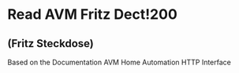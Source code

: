 # Read AVM Fritz Dect!200
## (Fritz Steckdose)

Based on the Documentation
AVM Home Automation 
HTTP Interface 
